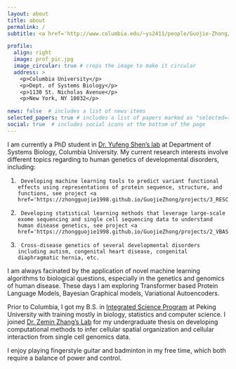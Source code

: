 ```yaml
---
layout: about
title: about
permalink: /
subtitle: <a href='http://www.columbia.edu/~ys2411/people/Guojie-Zhong/'>PhD Candidate</a>, <a href='https://systemsbiology.columbia.edu'>Department of Systems Biology</a>, Columbia University. 

profile:
  align: right
  image: prof_pic.jpg
  image_circular: true # crops the image to make it circular
  address: >
    <p>Columbia University</p>
    <p>Dept. of Systems Biology</p>
    <p>1130 St. Nicholas Avenue</p>
    <p>New York, NY 10032</p>

news: false  # includes a list of news items
selected_papers: true # includes a list of papers marked as "selected={true}"
social: true  # includes social icons at the bottom of the page
---
```


I am currently a PhD student in <a href='http://www.columbia.edu/~ys2411/'>Dr. Yufeng Shen’s lab</a> at Department of Systems Biology, Columbia University. My current research interests involve different topics regarding to human genetics of developmental disorders, including:
1.      Developing machine learning tools to predict variant functional effects using representations of protein sequence, structure, and functions, see project <a href='https://zhongguojie1998.github.io/GuojieZhong/projects/3_RESCVE/'>RESCVE</a>.
2.      Developing statistical learning methods that leverage large-scale exome sequencing and single cell sequencing data to understand human disease genetics, see project <a href='https://zhongguojie1998.github.io/GuojieZhong/projects/2_VBASS/'>VBASS</a>.
3.      Cross-disease genetics of several developmental disorders including autism, congenital heart disease, congenital diaphragmatic hernia, etc.

I am always facinated by the application of novel machine learning algorithms to biological questions, especially in the genetics and genomics of human disease. These days I am exploring Transformer based Protein Language Models, Bayesian Graphical models, Variational Autoencoders.

Prior to Columbia, I got my B.S. in <a href='http://cqb.pku.edu.cn/cqben/'>Integrated Science Program</a> at Peking University with training mostly in biology, statistics and computer science. I joined <a href='http://cancer-pku.cn'>Dr. Zemin Zhang’s Lab</a> for my undergraduate thesis on developing computational methods to infer cellular spatial organization and cellular interaction from single cell genomics data.

I enjoy playing fingerstyle guitar and badminton in my free time, which both require a balance of power and  control.
